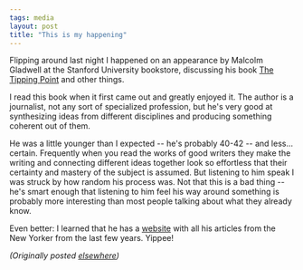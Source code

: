 ```yaml
---
tags: media
layout: post
title: "This is my happening"
---
```




Flipping around last night I happened on an appearance by Malcolm Gladwell at the Stanford University bookstore, discussing his book <a href="http://www.amazon.com/exec/obidos/ASIN/0316346624/">The Tipping Point</a> and other things.</p>

<p>I read this book when it first came out and greatly enjoyed it. The author is a journalist, not any sort of specialized profession, but he's very good at synthesizing ideas from different disciplines and producing something coherent out of them.</p>

<p>He was a little younger than I expected -- he's probably 40-42 -- and less... certain. Frequently when you read the works of good writers they make the writing and connecting different ideas together look so effortless that their certainty and mastery of the subject is assumed. But listening to him speak I was struck by how random his process was. Not that this is a bad thing -- he's smart enough that listening to him feel his way around something is probably more interesting than most people talking about what they already know.</p>

<p>Even better: I learned that he has a <a href="http://www.gladwell.com/">website</a> with all his articles from the New Yorker from the last few years. Yippee!</p> 


<p><em>(Originally posted <a href="http://use.perl.org/~lachoy/journal/3105">elsewhere</a>)</em></p>


